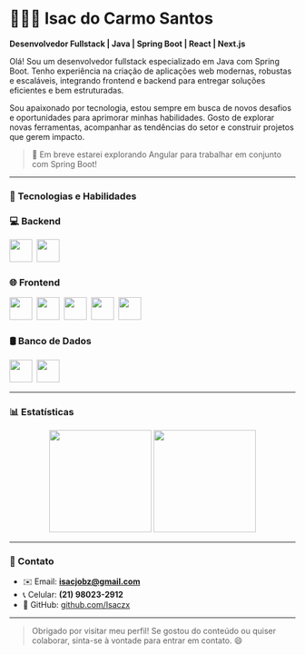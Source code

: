 # 👨🏻‍💻 Isac do Carmo Santos

**Desenvolvedor Fullstack | Java | Spring Boot | React | Next.js**

Olá! Sou um desenvolvedor fullstack especializado em Java com Spring Boot. Tenho experiência na criação de aplicações web modernas, robustas e escaláveis, integrando frontend e backend para entregar soluções eficientes e bem estruturadas.

Sou apaixonado por tecnologia, estou sempre em busca de novos desafios e oportunidades para aprimorar minhas habilidades. Gosto de explorar novas ferramentas, acompanhar as tendências do setor e construir projetos que gerem impacto.

> 🚀 Em breve estarei explorando Angular para trabalhar em conjunto com Spring Boot!

---
### 🤖 Tecnologias e Habilidades

### 💻 Backend  
<img src="https://cdn.jsdelivr.net/gh/devicons/devicon@latest/icons/java/java-original.svg" width="40" height="40" />&nbsp;
<img src="https://cdn.jsdelivr.net/gh/devicons/devicon@latest/icons/spring/spring-original.svg" width="40" height="40" />

### 🌐 Frontend  
<img src="https://cdn.jsdelivr.net/gh/devicons/devicon@latest/icons/html5/html5-original.svg" width="40" height="40" />&nbsp;
<img src="https://cdn.jsdelivr.net/gh/devicons/devicon@latest/icons/css3/css3-original.svg" width="40" height="40" />&nbsp;
<img src="https://cdn.jsdelivr.net/gh/devicons/devicon@latest/icons/javascript/javascript-original.svg" width="40" height="40" />&nbsp;
<img src="https://cdn.jsdelivr.net/gh/devicons/devicon@latest/icons/react/react-original.svg" width="40" height="40" />&nbsp;
<img src="https://cdn.jsdelivr.net/gh/devicons/devicon@latest/icons/nextjs/nextjs-original.svg" width="40" height="40" />

### 🛢️ Banco de Dados  
<img src="https://cdn.jsdelivr.net/gh/devicons/devicon@latest/icons/mysql/mysql-original.svg" width="40" height="40" />&nbsp;
<img src="https://cdn.jsdelivr.net/gh/devicons/devicon@latest/icons/oracle/oracle-original.svg" width="40" height="40" />



---

### 📊 Estatísticas

<div align="center">
  <img 
    src="https://github-readme-stats.vercel.app/api?username=Isaczx&show_icons=true&theme=tokyonight&include_all_commits=true&locale=pt-br" 
    height="180"
  />
  <img 
    src="https://github-readme-stats.vercel.app/api/top-langs/?username=Isaczx&theme=tokyonight&layout=compact&custom_title=Tecnologias&langs_count=9" 
    height="180"
  />
</div>

---

### 📩 Contato

- ✉️ Email: **isacjobz@gmail.com**  
- 📞 Celular: **(21) 98023-2912**  
- 🚀 GitHub: [github.com/Isaczx](https://github.com/Isaczx)

---

> Obrigado por visitar meu perfil! Se gostou do conteúdo ou quiser colaborar, sinta-se à vontade para entrar em contato. 😄

